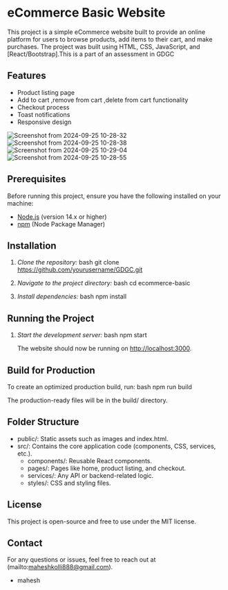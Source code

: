 # eCommerce Basic Website

This project is a simple eCommerce website built to provide an online platform for users to browse products, add items to their cart, and make purchases. The project was built using HTML, CSS, JavaScript, and [React/Bootstrap].This is a part of an assessment in GDGC

## Features

- Product listing page
- Add to cart ,remove from cart ,delete from cart functionality
- Checkout process
- Toast notifications 
- Responsive design

![Screenshot from 2024-09-25 10-28-32](https://github.com/user-attachments/assets/b72c49e3-d0ff-433f-9dcc-b96076df45db)
![Screenshot from 2024-09-25 10-28-38](https://github.com/user-attachments/assets/4e5ac611-a026-4430-89be-68100b4326de)
![Screenshot from 2024-09-25 10-29-04](https://github.com/user-attachments/assets/a36f49f5-a7a1-42b9-8304-a480cacf6473)
![Screenshot from 2024-09-25 10-28-55](https://github.com/user-attachments/assets/71827413-a748-4865-b821-9e8d0f9c16e8)



## Prerequisites

Before running this project, ensure you have the following installed on your machine:

- [Node.js](https://nodejs.org/) (version 14.x or higher)
- [npm](https://www.npmjs.com/) (Node Package Manager)

## Installation

1. *Clone the repository:*
   bash
   git clone https://github.com/yourusername/GDGC.git
   
3. *Navigate to the project directory:*
   bash
   cd ecommerce-basic
   
4. *Install dependencies:*
   bash
   npm install
   

## Running the Project

1. *Start the development server:*
   bash
   npm start
   
   The website should now be running on [http://localhost:3000](http://localhost:3000).

## Build for Production

To create an optimized production build, run:
bash
npm run build

The production-ready files will be in the build/ directory.

## Folder Structure

- public/: Static assets such as images and index.html.
- src/: Contains the core application code (components, CSS, services, etc.).
  - components/: Reusable React components.
  - pages/: Pages like home, product listing, and checkout.
  - services/: Any API or backend-related logic.
  - styles/: CSS and styling files.

## License

This project is open-source and free to use under the MIT license.

## Contact

For any questions or issues, feel free to reach out at (mailto:maheshkolli888@gmail.com).


- mahesh